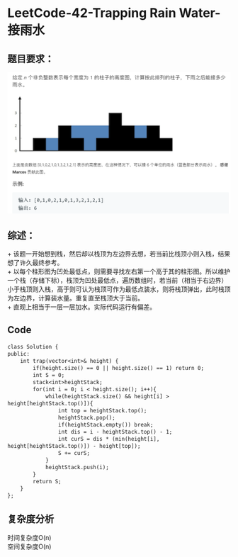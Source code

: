 # LeetCode-42-Trapping Rain Water-接雨水

## 题目要求：
![avatar](https://github.com/JakeChanFangZiyuan20/MyLeetCode/blob/img/img/42.png)





## 综述：  
\+ 该题一开始想到栈，然后却以栈顶为左边界去想，若当前比栈顶小则入栈，结果想了许久最终参考。  
\+ 以每个柱形图为凹处最低点，则需要寻找左右第一个高于其的柱形图。所以维护一个栈（存储下标），栈顶为凹处最低点，遍历数组时，若当前（相当于右边界）小于栈顶则入栈，高于则可认为栈顶可作为最低点装水，则将栈顶弹出，此时栈顶为左边界，计算装水量。重复直至栈顶大于当前。  
\+ 直观上相当于一层一层加水。实际代码运行有偏差。  

## Code
```
class Solution {
public:
    int trap(vector<int>& height) {
        if(height.size() == 0 || height.size() == 1) return 0;
        int S = 0;
        stack<int>heightStack;
        for(int i = 0; i < height.size(); i++){
            while(heightStack.size() && height[i] > height[heightStack.top()]){
                int top = heightStack.top();
                heightStack.pop();
                if(heightStack.empty()) break;
                int dis = i - heightStack.top() - 1;
                int curS = dis * (min(height[i], height[heightStack.top()]) - height[top]);
                S += curS;
            }
            heightStack.push(i);
        }
        return S;
    }
};
```

## 复杂度分析
时间复杂度O(n)  
空间复杂度O(n)
